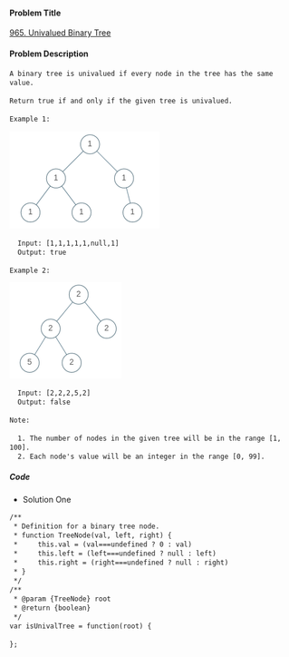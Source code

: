 #### Problem Title
[965. Univalued Binary Tree](https://leetcode.com/problems/univalued-binary-tree/)
#### Problem Description
```
A binary tree is univalued if every node in the tree has the same value.

Return true if and only if the given tree is univalued.

Example 1:
```
![1](../../assets/tree/2020-11-09/1.png)
```
  Input: [1,1,1,1,1,null,1]
  Output: true

Example 2:
```
![1](../../assets/tree/2020-11-09/2.png)
```
  Input: [2,2,2,5,2]
  Output: false

Note:

  1. The number of nodes in the given tree will be in the range [1, 100].
  2. Each node's value will be an integer in the range [0, 99].
```

##### Code

- Solution One
```
/**
 * Definition for a binary tree node.
 * function TreeNode(val, left, right) {
 *     this.val = (val===undefined ? 0 : val)
 *     this.left = (left===undefined ? null : left)
 *     this.right = (right===undefined ? null : right)
 * }
 */
/**
 * @param {TreeNode} root
 * @return {boolean}
 */
var isUnivalTree = function(root) {
    
};
```
